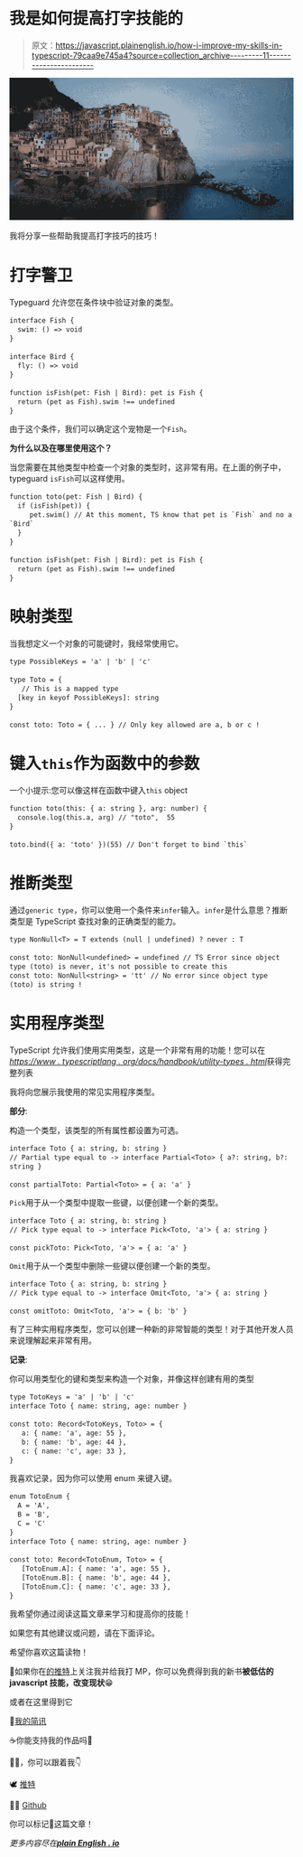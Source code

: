 # 我是如何提高打字技能的

> 原文：<https://javascript.plainenglish.io/how-i-improve-my-skills-in-typescript-79caa9e745a4?source=collection_archive---------11----------------------->

![](img/399bcd37b953abc77a9af7e6670445af.png)

我将分享一些帮助我提高打字技巧的技巧！

# 打字警卫

Typeguard 允许您在条件块中验证对象的类型。

```
interface Fish {
  swim: () => void
}

interface Bird {
  fly: () => void
}

function isFish(pet: Fish | Bird): pet is Fish {
  return (pet as Fish).swim !== undefined
}
```

由于这个条件，我们可以确定这个宠物是一个`Fish`。

**为什么以及在哪里使用这个？**

当您需要在其他类型中检查一个对象的类型时，这非常有用。在上面的例子中，typeguard `isFish`可以这样使用。

```
function toto(pet: Fish | Bird) {
  if (isFish(pet)) {
     pet.swim() // At this moment, TS know that pet is `Fish` and no a `Bird`
  }
}

function isFish(pet: Fish | Bird): pet is Fish {
  return (pet as Fish).swim !== undefined
}
```

# 映射类型

当我想定义一个对象的可能键时，我经常使用它。

```
type PossibleKeys = 'a' | 'b' | 'c'

type Toto = {
   // This is a mapped type
  [key in keyof PossibleKeys]: string
}

const toto: Toto = { ... } // Only key allowed are a, b or c !
```

# 键入`this`作为函数中的参数

一个小提示:您可以像这样在函数中键入`this` object

```
function toto(this: { a: string }, arg: number) {
  console.log(this.a, arg) // "toto",  55 
}

toto.bind({ a: 'toto' })(55) // Don't forget to bind `this`
```

# 推断类型

通过`generic type`，你可以使用一个条件来`infer`输入。`infer`是什么意思？推断类型是 TypeScript 查找对象的正确类型的能力。

```
type NonNull<T> = T extends (null | undefined) ? never : T

const toto: NonNull<undefined> = undefined // TS Error since object type (toto) is never, it's not possible to create this
const toto: NonNull<string> = 'tt' // No error since object type (toto) is string !
```

# 实用程序类型

TypeScript 允许我们使用实用类型，这是一个非常有用的功能！您可以在[*https://www . typescriptlang . org/docs/handbook/utility-types . html*](https://www.typescriptlang.org/docs/handbook/utility-types.html)获得完整列表

我将向您展示我使用的常见实用程序类型。

**部分**:

构造一个类型，该类型的所有属性都设置为可选。

```
interface Toto { a: string, b: string }
// Partial type equal to -> interface Partial<Toto> { a?: string, b?: string }

const partialToto: Partial<Toto> = { a: 'a' }
```

`Pick`用于从一个类型中提取一些键，以便创建一个新的类型。

```
interface Toto { a: string, b: string }
// Pick type equal to -> interface Pick<Toto, 'a'> { a: string }

const pickToto: Pick<Toto, 'a'> = { a: 'a' }
```

`Omit`用于从一个类型中删除一些键以便创建一个新的类型。

```
interface Toto { a: string, b: string }
// Pick type equal to -> interface Omit<Toto, 'a'> { a: string }

const omitToto: Omit<Toto, 'a'> = { b: 'b' }
```

有了三种实用程序类型，您可以创建一种新的非常智能的类型！对于其他开发人员来说理解起来非常有用。

**记录**:

你可以用类型化的键和类型来构造一个对象，并像这样创建有用的类型

```
type TotoKeys = 'a' | 'b' | 'c'
interface Toto { name: string, age: number }

const toto: Record<TotoKeys, Toto> = {
   a: { name: 'a', age: 55 },
   b: { name: 'b', age: 44 },
   c: { name: 'c', age: 33 },
}
```

我喜欢记录，因为你可以使用 enum 来键入键。

```
enum TotoEnum { 
  A = 'A',
  B = 'B',
  C = 'C'
}
interface Toto { name: string, age: number }

const toto: Record<TotoEnum, Toto> = {
   [TotoEnum.A]: { name: 'a', age: 55 },
   [TotoEnum.B]: { name: 'b', age: 44 },
   [TotoEnum.C]: { name: 'c', age: 33 },
}
```

我希望你通过阅读这篇文章来学习和提高你的技能！

如果您有其他建议或问题，请在下面评论。

希望你喜欢这篇读物！

🎁如果你在[的推特](https://twitter.com/code__oz)上关注我并给我打 MP，你可以免费得到我的新书**被低估的 javascript 技能，改变现状**😁

或者在这里得到它

🎁[我的简讯](https://www.getrevue.co/profile/code__oz)

☕️你能支持我的作品吗🙏

🏃‍♂️，你可以跟着我👇

🕊 [推特](https://twitter.com/code__oz)

👨‍💻 [Github](https://github.com/Code-Oz)

你可以标记🔖这篇文章！

*更多内容尽在*[***plain English . io***](http://plainenglish.io/)